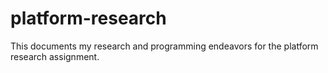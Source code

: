 # platform-research
This documents my research and programming endeavors for the platform research assignment.
